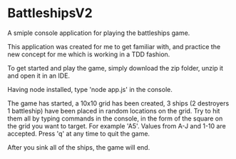 # BattleshipsV2
A smiple console application for playing the battleships game. 

This application was created for me to get familiar with, and practice the new concept for me which is working in a TDD fashion.

To get started and play the game, simply download the zip folder, unzip it and open it in an IDE.

Having node installed, type 'node app.js' in the console.

The game has started, a 10x10 grid has been created, 3 ships (2 destroyers 1 battleship) have 
been placed in random locations on the grid. Try to hit them all by typing commands in the console,
in the form of the square on the grid you want to target. For example 'A5'. Values from A-J and 1-10
are accepted. Press 'q' at any time to quit the game.

After you sink all of the ships, the game will end.
